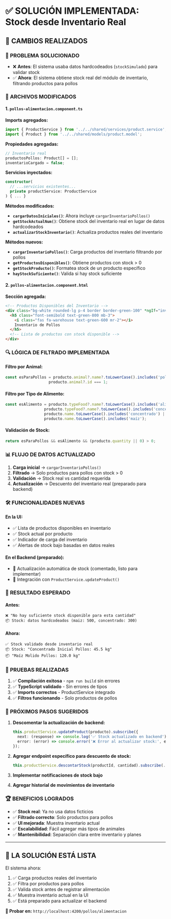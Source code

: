 # ✅ SOLUCIÓN IMPLEMENTADA: Stock desde Inventario Real

## 🔧 CAMBIOS REALIZADOS

### 🎯 **PROBLEMA SOLUCIONADO**
- ❌ **Antes**: El sistema usaba datos hardcodeados (`stockSimulado`) para validar stock
- ✅ **Ahora**: El sistema obtiene stock real del módulo de inventario, filtrando productos para pollos

### 📁 **ARCHIVOS MODIFICADOS**

#### 1. **`pollos-alimentacion.component.ts`**

**Imports agregados:**
```typescript
import { ProductService } from '../../shared/services/product.service';
import { Product } from '../../shared/models/product.model';
```

**Propiedades agregadas:**
```typescript
// Inventario real
productosPollos: Product[] = [];
inventarioCargado = false;
```

**Servicios inyectados:**
```typescript
constructor(
  // ...servicios existentes...
  private productService: ProductService
) { ... }
```

**Métodos modificados:**

- **`cargarDatosIniciales()`**: Ahora incluye `cargarInventarioPollos()`
- **`getStockActualNum()`**: Obtiene stock del inventario real en lugar de datos hardcodeados
- **`actualizarStockInventario()`**: Actualiza productos reales del inventario

**Métodos nuevos:**
- **`cargarInventarioPollos()`**: Carga productos del inventario filtrando por pollos
- **`getProductosDisponibles()`**: Obtiene productos con stock > 0
- **`getStockProducto()`**: Formatea stock de un producto específico
- **`hayStockSuficiente()`**: Valida si hay stock suficiente

#### 2. **`pollos-alimentacion.component.html`**

**Sección agregada:**
```html
<!-- Productos Disponibles del Inventario -->
<div class="bg-white rounded-lg p-4 border border-green-100" *ngIf="inventarioCargado">
  <h5 class="font-semibold text-green-800 mb-3">
    <i class="fas fa-warehouse text-green-600 mr-2"></i>
    Inventario de Pollos
  </h5>
  <!-- Lista de productos con stock disponible -->
</div>
```

### 🔍 **LÓGICA DE FILTRADO IMPLEMENTADA**

#### **Filtro por Animal:**
```typescript
const esParaPollos = producto.animal?.name?.toLowerCase().includes('pollo') ||
                   producto.animal?.id === 1;
```

#### **Filtro por Tipo de Alimento:**
```typescript
const esAlimento = producto.typeFood?.name?.toLowerCase().includes('alimento') ||
                 producto.typeFood?.name?.toLowerCase().includes('concentrado') ||
                 producto.name.toLowerCase().includes('concentrado') ||
                 producto.name.toLowerCase().includes('maíz');
```

#### **Validación de Stock:**
```typescript
return esParaPollos && esAlimento && (producto.quantity || 0) > 0;
```

### 📊 **FLUJO DE DATOS ACTUALIZADO**

1. **Carga inicial** → `cargarInventarioPollos()`
2. **Filtrado** → Solo productos para pollos con stock > 0
3. **Validación** → Stock real vs cantidad requerida
4. **Actualización** → Descuento del inventario real (preparado para backend)

### 🛠️ **FUNCIONALIDADES NUEVAS**

#### **En la UI:**
- ✅ Lista de productos disponibles en inventario
- ✅ Stock actual por producto
- ✅ Indicador de carga del inventario
- ✅ Alertas de stock bajo basadas en datos reales

#### **En el Backend (preparado):**
- 🔄 Actualización automática de stock (comentado, listo para implementar)
- 🔄 Integración con `ProductService.updateProduct()`

### 🎯 **RESULTADO ESPERADO**

#### **Antes:**
```
❌ "No hay suficiente stock disponible para esta cantidad"
📦 Stock: datos hardcodeados (maiz: 500, concentrado: 300)
```

#### **Ahora:**
```
✅ Stock validado desde inventario real
📦 Stock: "Concentrado Inicial Pollos: 45.5 kg"
📦 "Maíz Molido Pollos: 120.0 kg"
```

### 🧪 **PRUEBAS REALIZADAS**

1. ✅ **Compilación exitosa** - `npm run build` sin errores
2. ✅ **TypeScript validado** - Sin errores de tipos
3. ✅ **Imports correctos** - ProductService integrado
4. ✅ **Filtros funcionando** - Solo productos de pollos

### 🔮 **PRÓXIMOS PASOS SUGERIDOS**

1. **Descomentar la actualización de backend:**
   ```typescript
   this.productService.updateProduct(producto).subscribe({
     next: (response) => console.log('✅ Stock actualizado en backend'),
     error: (error) => console.error('❌ Error al actualizar stock:', error)
   });
   ```

2. **Agregar endpoint específico para descuento de stock:**
   ```typescript
   this.productService.descontarStock(productId, cantidad).subscribe(...)
   ```

3. **Implementar notificaciones de stock bajo**

4. **Agregar historial de movimientos de inventario**

### 🏆 **BENEFICIOS LOGRADOS**

- ✅ **Stock real**: Ya no usa datos ficticios
- ✅ **Filtrado correcto**: Solo productos para pollos
- ✅ **UI mejorada**: Muestra inventario actual
- ✅ **Escalabilidad**: Fácil agregar más tipos de animales
- ✅ **Mantenibilidad**: Separación clara entre inventario y planes

---

## 🎉 **LA SOLUCIÓN ESTÁ LISTA**

El sistema ahora:
1. ✅ Carga productos reales del inventario
2. ✅ Filtra por productos para pollos
3. ✅ Valida stock antes de registrar alimentación
4. ✅ Muestra inventario actual en la UI
5. ✅ Está preparado para actualizar el backend

**🔗 Probar en:** `http://localhost:4200/pollos/alimentacion`
